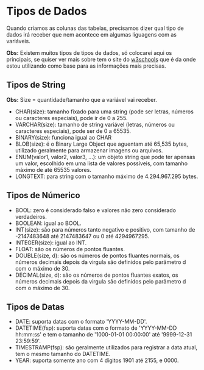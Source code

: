 # **Tipos de Dados**

Quando criamos as colunas das tabelas, precisamos dizer qual tipo de dados irá receber que nem acontece em algumas liguagens com as variáveis.

**Obs:** Existem muitos tipos de tipos de dados, só colocarei aqui os principais, se quiser ver mais sobre tem o site do [w3schools](https://www.w3schools.com/sql/sql_datatypes.asp) que é da onde estou utilizando como base para as informações mais precisas.

## **Tipos de String**

**Obs:** Size = quantidade/tamanho que a variável vai receber.

- CHAR(size): tamanho fixado para uma string (pode ser letras, números ou caracteres especiais), pode ir de 0 a 255.
- VARCHAR(size): tamanho de string variável (letras, números ou caracteres especiais), pode ser de 0 a 65535.
- BINARY(size): funciona igual ao CHAR
- BLOB(size): é o Binary Large Object que aguentam até 65,535 bytes, utilizado geralmente para armazenar imagens ou arquivos.
- ENUM(valor1, valor2, valor3, ...): um objeto string que pode ter apensas um valor, escolhido em uma lista de valores possíveis, com tamanho máximo de até 65535 valores.
- LONGTEXT: para string com o tamanho máximo de 4.294.967.295 bytes.

## **Tipos de Númerico**

- BOOL: zero é considerado falso e valores não zero considerado verdadeiros.
- BOOLEAN: igual ao BOOL.
- INT(size): são para números tanto negativo e positivo, com tamanho de -2147483648 até 2147483647 ou 0 até 4294967295.
- INTEGER(size): igual ao INT.
- FLOAT: são os números de pontos fluantes.
- DOUBLE(size, d): são os números de pontos fluantes normais, os números decimais depois da virgula são definidos pelo parâmetro d com o máximo de 30.
- DECIMAL(size, d): são os números de pontos fluantes exatos, os números decimais depois da virgula são definidos pelo parâmetro d com o máximo de 30.
## **Tipos de Datas**

- DATE: suporta datas com o formato 'YYYY-MM-DD'.
- DATETIME(fsp): suporta datas com o formato de 'YYYY-MM-DD hh:mm:ss' e tem o tamanho de '1000-01-01 00:00:00' até '9999-12-31 23:59:59'.
- TIMESTRAMP(fsp): são geralmente utilizados para registrar a data atual, tem o mesmo tamanho do DATETIME.
- YEAR: suporta somente ano com 4 dígitos 1901 até 2155, e 0000.